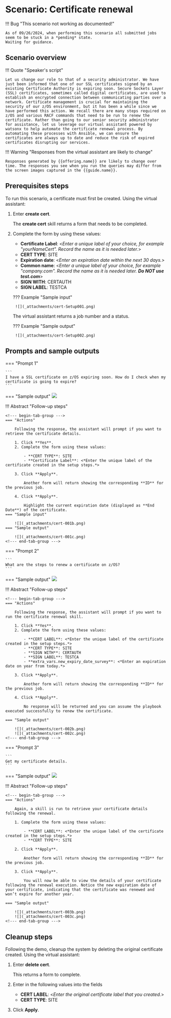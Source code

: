 # Scenario: Certificate renewal
!!! Bug "This scenario not working as documented!"

    As of 09/26/2024, when performing this scenario all submitted jobs seem to be stuck in a *pending* state.
    Waiting for guidance.
    
## Scenario overview

!!! Quote "Speaker's script"

    Let us change our role to that of a security administrator. We have just been informed that one of our SSL certificates signed by an existing Certificate Authority is expiring soon. Secure Sockets Layer (SSL) certificates, sometimes called digital certificates, are used to establish an encrypted connection between communicating parties over a network. Certificate management is crucial for maintaining the security of our z/OS environment, but it has been a while since we have performed this action. We recall there are many steps required on z/OS and various RACF commands that need to be run to renew the certificate. Rather than going to our senior security administrator for assistance, let us leverage our virtual assistant powered by watsonx to help automate the certificate renewal process. By automating these processes with Ansible, we can ensure the certificates are always up to date and reduce the risk of expired certificates disrupting our services.

!!! Warning "Responses from the virtual assistant are likely to change"

    Responses generated by {{offering.name}} are likely to change over time. The responses you see when you run the queries may differ from the screen images captured in the {{guide.name}}.
    
## Prerequisites steps
To run this scenario, a certificate must first be created. Using the virtual assistant:

1. Enter **create cert**.

    The **create cert** skill returns a form that needs to be completed.

2. Complete the form by using these values:

    - **Certificate Label**: <*Enter a unique label of your choice, for example "yourNameCert". Record the name as it is needed later.*>
    - **CERT TYPE**: SITE
    - **Expiration date**: <*Enter an expiration date within the next 30 days.*>
    - **Common name**: <*Enter a unique label of your choice, for example "company.com". Record the name as it is needed later. **Do NOT use test.com***>
    - **SIGN WITH**: CERTAUTH
    - **SIGN LABEL**: TESTCA
  
    ??? Example "Sample input"

        ![](_attachments/cert-Setup001.png)

    The virtual assistant returns a job number and a status.

    ??? Example "Sample output"

        ![](_attachments/cert-Setup002.png)

## Prompts and sample outputs
<!--- begin-tab-group --->
=== "Prompt 1"

    ```
    I have a SSL certificate on z/OS expiring soon. How do I check when my certificate is going to expire?
    ```

=== "Sample output"
    ![](_attachments/cert-001a.png)
<!--- end-tab-group --->
!!! Abstract "Follow-up steps"

    <!--- begin-tab-group --->
    === "Actions"

        Following the response, the assistant will prompt if you want to retrieve the certificate details. 
    
        1. Click **Yes**.
        2. Complete the form using these values: 
        
            - **CERT TYPE**: SITE
            - **Certificate Label**: <*Enter the unique label of the certificate created in the setup steps.*>

        3. Click **Apply**.

            Another form will return showing the corresponding **ID** for the previous job.

        4. Click **Apply**.
   
            Highlight the current expiration date (displayed as **End Date**) of the certificate.
    === "Sample input"

        ![](_attachments/cert-001b.png)
    === "Sample output"
    
        ![](_attachments/cert-001c.png)
    <!--- end-tab-group --->
<!--- begin-tab-group --->
=== "Prompt 2"

    ```
    What are the steps to renew a certificate on z/OS?
    ```

=== "Sample output"
    ![](_attachments/cert-002a.png)
<!--- end-tab-group --->
!!! Abstract "Follow-up steps"

    <!--- begin-tab-group --->
    === "Actions"

        Following the response, the assistant will prompt if you want to run the certificate renewal skill. 
    
        1. Click **Yes**.
        2. Complete the form using these values: 
        
            - **CERT LABEL**: <*Enter the unique label of the certificate created in the setup steps.*>           
            - **CERT TYPE**: SITE
            - **SIGN WITH**: CERTAUTH
            - **SIGN LABEL**: TESTCA
            - **extra_vars.new_expiry_date_survey**: <*Enter an expiration date on year from today.*>

        3. Click **Apply**.

            Another form will return showing the corresponding **ID** for the previous job.

        4. Click **Apply**.
   
            No response will be returned and you can assume the playbook executed successfully to renew the certificate.

    === "Sample output"
    
        ![](_attachments/cert-002b.png)
        ![](_attachments/cert-002c.png)
    <!--- end-tab-group --->
<!--- end-tab-group --->
<!--- begin-tab-group --->
=== "Prompt 3"

    ```
    Get my certificate details.
    ```

=== "Sample output"
    ![](_attachments/cert-003a.png)
<!--- end-tab-group --->
!!! Abstract "Follow-up steps"

    <!--- begin-tab-group --->
    === "Actions"

        Again, a skill is run to retrieve your certificate details following the renewal. 
    
        1. Complete the form using these values: 
        
            - **CERT LABEL**: <*Enter the unique label of the certificate created in the setup steps.*>  
            - **CERT TYPE**: SITE

        2. Click **Apply**.

            Another form will return showing the corresponding **ID** for the previous job.

        3. Click **Apply**.
   
            You will now be able to view the details of your certificate following the renewal execution. Notice the new expiration date of your certificate, indicating that the certificate was renewed and won’t expire for another year.

    === "Sample output"
    
        ![](_attachments/cert-003b.png)
        ![](_attachments/cert-003c.png)
    <!--- end-tab-group --->
<!--- end-tab-group --->
## Cleanup steps
Following the demo, cleanup the system by deleting the original certificate created. Using the virtual assistant:

1. Enter **delete cert**.

    This returns a form to complete. 

2. Enter in the following values into the fields
   
    - **CERT LABEL**: <*Enter the original certificate label that you created.*>
    - **CERT TYPE**: SITE

3. Click **Apply**.
